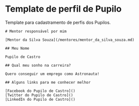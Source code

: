 # Template de perfil de Pupilo

Template para cadastramento de perfis dos Pupilos.

```
# Mentor responsável por mim

[Mentor da Silva Souza](/mentores/mentor_da_silva_souza.md)

## Meu Nome

Pupilo de Castro

## Qual meu sonho na carreira?

Quero conseguir um emprego como Astronauta!

## Alguns links para me conhecer melhor

[Facebook do Pupilo de Castro]()
[Twitter do Pupilo de Castro]()
[LinkedIn do Pupilo de Castro]()
```

